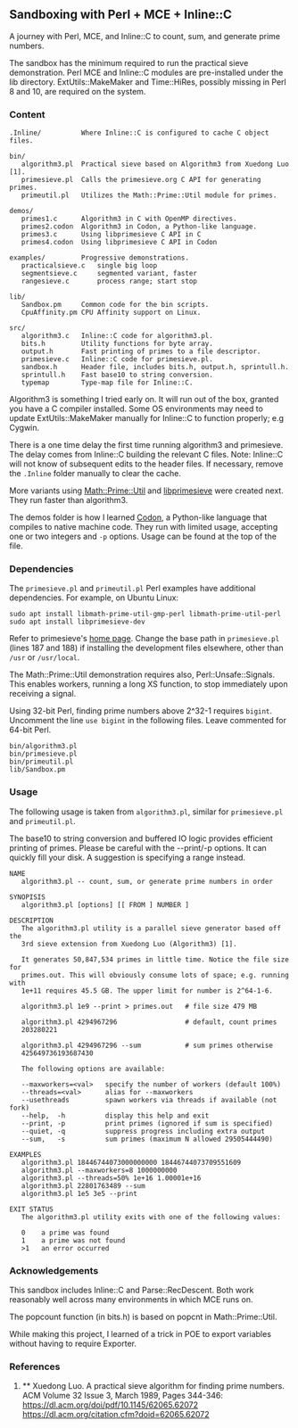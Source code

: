 ## Sandboxing with Perl + MCE + Inline::C

A journey with Perl, MCE, and Inline::C to count, sum, and generate prime numbers.

The sandbox has the minimum required to run the practical sieve demonstration.
Perl MCE and Inline::C modules are pre-installed under the lib directory.
ExtUtils::MakeMaker and Time::HiRes, possibly missing in Perl 8 and 10,
are required on the system.

### Content

    .Inline/          Where Inline::C is configured to cache C object files.

    bin/
       algorithm3.pl  Practical sieve based on Algorithm3 from Xuedong Luo [1].
       primesieve.pl  Calls the primesieve.org C API for generating primes.
       primeutil.pl   Utilizes the Math::Prime::Util module for primes.

    demos/
       primes1.c      Algorithm3 in C with OpenMP directives.
       primes2.codon  Algorithm3 in Codon, a Python-like language.
       primes3.c      Using libprimesieve C API in C
       primes4.codon  Using libprimesieve C API in Codon

    examples/         Progressive demonstrations.
       practicalsieve.c   single big loop
       segmentsieve.c     segmented variant, faster
       rangesieve.c       process range; start stop

    lib/
       Sandbox.pm     Common code for the bin scripts.
       CpuAffinity.pm CPU Affinity support on Linux.

    src/
       algorithm3.c   Inline::C code for algorithm3.pl.
       bits.h         Utility functions for byte array.
       output.h       Fast printing of primes to a file descriptor.
       primesieve.c   Inline::C code for primesieve.pl.
       sandbox.h      Header file, includes bits.h, output.h, sprintull.h.
       sprintull.h    Fast base10 to string conversion.
       typemap        Type-map file for Inline::C.

Algorithm3 is something I tried early on. It will run out of the box, granted
you have a C compiler installed. Some OS environments may need to update
ExtUtils::MakeMaker manually for Inline::C to function properly; e.g Cygwin.

There is a one time delay the first time running algorithm3 and primesieve.
The delay comes from Inline::C building the relevant C files. Note: Inline::C
will not know of subsequent edits to the header files. If necessary, remove the
`.Inline` folder manually to clear the cache.

More variants using [Math::Prime::Util](https://metacpan.org/pod/Math::Prime::Util)
and [libprimesieve](https://github.com/kimwalisch/primesieve) were created next.
They run faster than algorithm3.

The demos folder is how I learned [Codon](https://github.com/exaloop/codon),
a Python-like language that compiles to native machine code. They run with
limited usage, accepting one or two integers and `-p` options. Usage can be
found at the top of the file.

### Dependencies

The `primesieve.pl` and `primeutil.pl` Perl examples have additional dependencies.
For example, on Ubuntu Linux:

    sudo apt install libmath-prime-util-gmp-perl libmath-prime-util-perl
    sudo apt install libprimesieve-dev

Refer to primesieve's [home page](https://github.com/kimwalisch/primesieve).
Change the base path in `primesieve.pl` (lines 187 and 188) if installing
the development files elsewhere, other than `/usr` or `/usr/local`.

The Math::Prime::Util demonstration requires also, Perl::Unsafe::Signals.
This enables workers, running a long XS function, to stop immediately
upon receiving a signal.

Using 32-bit Perl, finding prime numbers above 2^32-1 requires `bigint`.
Uncomment the line `use bigint` in the following files. Leave commented
for 64-bit Perl.

    bin/algorithm3.pl
    bin/primesieve.pl
    bin/primeutil.pl
    lib/Sandbox.pm

### Usage

The following usage is taken from `algorithm3.pl`, similar for `primesieve.pl`
and `primeutil.pl`.

The base10 to string conversion and buffered IO logic provides efficient
printing of primes. Please be careful with the --print/-p options. It can
quickly fill your disk. A suggestion is specifying a range instead.

    NAME
       algorithm3.pl -- count, sum, or generate prime numbers in order

    SYNOPISIS
       algorithm3.pl [options] [[ FROM ] NUMBER ]

    DESCRIPTION
       The algorithm3.pl utility is a parallel sieve generator based off the
       3rd sieve extension from Xuedong Luo (Algorithm3) [1].

       It generates 50,847,534 primes in little time. Notice the file size for
       primes.out. This will obviously consume lots of space; e.g. running with
       1e+11 requires 45.5 GB. The upper limit for number is 2^64-1-6.

       algorithm3.pl 1e9 --print > primes.out   # file size 479 MB

       algorithm3.pl 4294967296                 # default, count primes
       203280221

       algorithm3.pl 4294967296 --sum           # sum primes otherwise
       425649736193687430

       The following options are available:

       --maxworkers=<val>   specify the number of workers (default 100%)
       --threads=<val>      alias for --maxworkers
       --usethreads         spawn workers via threads if available (not fork)
       --help,  -h          display this help and exit
       --print, -p          print primes (ignored if sum is specified)
       --quiet, -q          suppress progress including extra output
       --sum,   -s          sum primes (maximum N allowed 29505444490)

    EXAMPLES
       algorithm3.pl 18446744073000000000 18446744073709551609
       algorithm3.pl --maxworkers=8 1000000000
       algorithm3.pl --threads=50% 1e+16 1.00001e+16
       algorithm3.pl 22801763489 --sum
       algorithm3.pl 1e5 3e5 --print

    EXIT STATUS
       The algorithm3.pl utility exits with one of the following values:

       0    a prime was found
       1    a prime was not found
       >1   an error occurred

### Acknowledgements

This sandbox includes Inline::C and Parse::RecDescent. Both work reasonably
well across many environments in which MCE runs on.

The popcount function (in bits.h) is based on popcnt in Math::Prime::Util.

While making this project, I learned of a trick in POE to export variables
without having to require Exporter.

### References

1. ** Xuedong Luo.
   A practical sieve algorithm for finding prime numbers.
   ACM Volume 32 Issue 3, March 1989, Pages 344-346:
   https://dl.acm.org/doi/pdf/10.1145/62065.62072
   https://dl.acm.org/citation.cfm?doid=62065.62072

